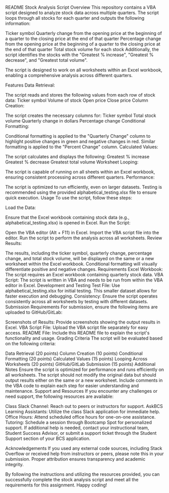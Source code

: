 README
Stock Analysis Script
Overview
This repository contains a VBA script designed to analyze stock data across multiple quarters. The script loops through all stocks for each quarter and outputs the following information:

Ticker symbol
Quarterly change from the opening price at the beginning of a quarter to the closing price at the end of that quarter
Percentage change from the opening price at the beginning of a quarter to the closing price at the end of that quarter
Total stock volume for each stock
Additionally, the script identifies the stocks with the "Greatest % increase", "Greatest % decrease", and "Greatest total volume".

The script is designed to work on all worksheets within an Excel workbook, enabling a comprehensive analysis across different quarters.

Features
Data Retrieval:

The script reads and stores the following values from each row of stock data:
Ticker symbol
Volume of stock
Open price
Close price
Column Creation:

The script creates the necessary columns for:
Ticker symbol
Total stock volume
Quarterly change in dollars
Percentage change
Conditional Formatting:

Conditional formatting is applied to the "Quarterly Change" column to highlight positive changes in green and negative changes in red.
Similar formatting is applied to the "Percent Change" column.
Calculated Values:

The script calculates and displays the following:
Greatest % increase
Greatest % decrease
Greatest total volume
Worksheet Looping:

The script is capable of running on all sheets within an Excel workbook, ensuring consistent processing across different quarters.
Performance:

The script is optimized to run efficiently, even on larger datasets. Testing is recommended using the provided alphabetical_testing.xlsx file to ensure quick execution.
Usage
To use the script, follow these steps:

Load the Data:

Ensure that the Excel workbook containing stock data (e.g., alphabetical_testing.xlsx) is opened in Excel.
Run the Script:

Open the VBA editor (Alt + F11) in Excel.
Import the VBA script file into the editor.
Run the script to perform the analysis across all worksheets.
Review Results:

The results, including the ticker symbol, quarterly change, percentage change, and total stock volume, will be displayed on the same or a new worksheet within the Excel workbook.
Conditional formatting will visually differentiate positive and negative changes.
Requirements
Excel Workbook: The script requires an Excel workbook containing quarterly stock data.
VBA Script: The script is written in VBA and needs to be run from within the VBA editor in Excel.
Development and Testing
Test File: Use alphabetical_testing.xlsx for initial testing. This smaller dataset allows for faster execution and debugging.
Consistency: Ensure the script operates consistently across all worksheets by testing with different datasets.
Submission Requirements
For submission, ensure the following items are uploaded to GitHub/GitLab:

Screenshots of Results: Provide screenshots showing the output results in Excel.
VBA Script File: Upload the VBA script file separately for easy access.
README File: Include this README file to explain the script's functionality and usage.
Grading Criteria
The script will be evaluated based on the following criteria:

Data Retrieval (20 points)
Column Creation (10 points)
Conditional Formatting (20 points)
Calculated Values (15 points)
Looping Across Worksheets (20 points)
GitHub/GitLab Submission (15 points)
Additional Notes
Ensure the script is optimized for performance and runs efficiently on all worksheets.
The script should not modify the original data but should output results either on the same or a new worksheet.
Include comments in the VBA code to explain each step for easier understanding and maintenance.
Support and Resources
If you encounter any challenges or need support, the following resources are available:

Class Slack Channel: Reach out to peers or instructors for support.
AskBCS Learning Assistants: Utilize the class Slack application for immediate help.
Office Hours: Attend scheduled office hours for one-on-one assistance.
Tutoring: Schedule a session through Bootcamp Spot for personalized support.
If additional help is needed, contact your instructional team, Student Success Advisor, or submit a support ticket through the Student Support section of your BCS application.

Acknowledgements
If you used any external code sources, including Stack Overflow or received help from instructors or peers, please note this in your submission. Proper attribution ensures transparency and academic integrity.

By following the instructions and utilizing the resources provided, you can successfully complete the stock analysis script and meet all the requirements for this assignment. Happy coding!
